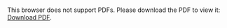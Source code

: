 <object data="christ-in-song/CIS1908pdfs/248.pdf" type="application/pdf" width="100%" height="1024px">
    <embed src="christ-in-song/CIS1908pdfs/248.pdf">
        <p>This browser does not support PDFs. Please download the PDF to view it: <a href="christ-in-song/CIS1908pdfs/248.pdf">Download PDF</a>.</p>
    </embed>
</object>

